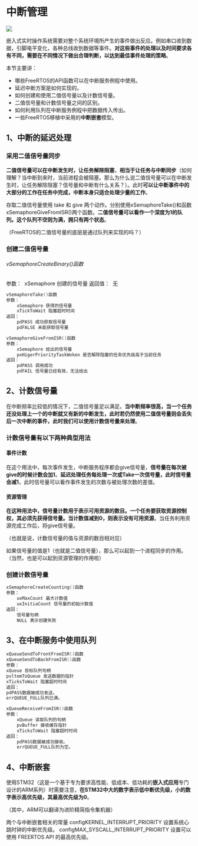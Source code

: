 # 中断管理

![](http://oklbfi1yj.bkt.clouddn.com/FreeRTOS/5.jpg)

嵌入式实时操作系统需要对整个系统环境所产生的事件做出反应。例如串口收到数据，引脚电平变化，各种总线收到数据等事件。**对这些事件的处理以及时间要求各有不同，需要在不同情况下做出合理判断，以达到最佳事件处理的策略**。

本节主要讲：

- 哪些FreeRTOS的API函数可以在中断服务例程中使用。
- 延迟中断方案是如何实现的。
- 如何创建和使用二值信号量以及计数信号量。
- 二值信号量和计数信号量之间的区别。
- 如何利用队列在中断服务例程中把数据传入传出。
- 一些FreeRTOS移植中采用的**中断嵌套**模型。


## 1、中断的延迟处理

### 采用二值信号量同步

**二值信号量可以在中断发生时，让任务解除阻塞**，**相当于让任务与中断同步**（如何理解？当中断到来时，当前进程会被阻塞。那么为什么说二值信号量可以在中断发生时，让任务解除阻塞？信号量和中断有什么关系？）。此时**可以让中断事件中的大部分的工作在任务中完成，中断本身只适合处理少量的工作**。

存取二值信号量使用 take 和 give 两个动作。分别使用xSemaphoreTake()和函数xSemaphoreGiveFromISR()两个函数。**二值信号量可以看作一个深度为1的队列。这个队列不空则为满，拥只有两个状态**。

（FreeRTOS的二值信号量的底层是通过队列来实现的吗？）

### 创建二值信号量

###### vSemaphoreCreateBinary()函数

参数：
​    xSemaphore 创建的信号量
返回值：
​    无

```C
vSemaphoreTake()函数
参数：
    xSemaphore 获得的信号量
    xTickToWait 阻塞超时时间
返回：
    pdPASS 成功获取信号量
    pdFALSE 未能获取信号量
```

```c
vSemaphoreGiveFromISR()函数
参数：
    xSemaphore 给出的信号量
    pxHigerPriorityTaskWoken 是否解除阻塞的任务优先级高于当前任务
返回：
    pdPASS 调用成功
    pdFAIL 信号量已经有效，无法给出
```

## 2、计数信号量

在中断频率比较低的情况下，二值信号量足以满足。**当中断频率很高，当一个任务还没处理上一个的中断就又有新的中断发生，此时若仍然使用二值信号量则会丢失后一次中断的事件，此时我们可以使用计数信号量来处理**。

### 计数信号量有以下两种典型用法

#### 事件计数

在这个用法中，每次事件发生，中断服务程序都会give信号量，**信号量在每次被give的时候计数会加1**。**延迟处理任务每处理一次或Take一次信号量，此时信号量会减1**，此时信号量可以看作事件发生的次数与被处理次数的差值。

#### 资源管理

**在这种用法中，信号量计数用于表示可用资源的数目。一个任务要获取资源控制权，其必须先获得信号量。当计数值减到0，则表示没有可用资源**。当任务利用资源完成工作后，将give信号量。

（也就是说，计数信号量的值与资源的数目相对应）

如果信号量的值是1（也就是二值信号量），那么可以起到一个进程同步的作用。（当然，也是可以起到资源管理的作用啦）

### 创建计数信号量

```c
xSemaphoreCreateCounting()函数
参数：
    uxMaxCount 最大计数值
    uxInitiaCount 信号量的初始计数值
返回：
    信号量句柄
    NULL 表示创建失败
```

## 3、在中断服务中使用队列

```c
xQueueSendToFrontFromISR()函数
xQueueSendToBackFromISR()函数
参数：
xQueue 目标队列句柄
pvltemToQueue 发送数据的指针
xTicksToWait 阻塞超时时间
返回：
pdPASS数据被成功发送。
errQUEUE_FULL队列已满。
```

```c
xQueueReceiveFromISR()函数
参数：
    xQueue 读取队列的句柄
    pvBuffer 接收缓存指针
    xTicksToWait 阻塞超时时间
返回：
    pdPASS数据被成功接收。
    errQUEUE_FULL队列为空。
```

## 4、中断嵌套

使用STM32（这是一个基于专为要求高性能、低成本、低功耗的**嵌入式应用**专门设计的ARM系列）时需要注意，**在STM32中大的数字表示低中断优先级，小的数字表示高优先级，其最高优先级为0**。

（其中，ARM可以翻译为进阶精简指令集机器）

两个与中断嵌套相关的常量
configKERNEL_INTERRUPT_PRIORITY  设置系统心跳时钟的中断优先级。
configMAX_SYSCALL_INTERRUPT_PRIORITY  设置可以使用 FREERTOS API 的最高优先级。